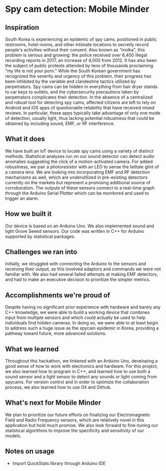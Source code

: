 # Spy cam detection: Mobile Minder

## Inspiration
South Korea is experiencing an epidemic of spy cams, positioned in public restrooms, hotel rooms, and other intimate locations to secretly record people's activities without their consent. Also known as “molka”, this problem is serious and growing: the police received over 6,400 illegal recording reports in 2017, an increase of 4,000 from 2012. It has also been the subject of public protests attended by tens of thousands proclaiming “my life is not your porn.” While the South Korean government has recognized the severity and urgency of this problem, their progress has been inhibited by the variable and clandestine tactics utilized by perpetrators. Spy cams can be hidden in everything from hair dryer stands to car keys to outlets, and the cybersecurity precautions taken by perpetrators complicates their detection. In the absence of a centralized and robust tool for detecting spy cams, affected citizens are left to rely on Android and iOS apps of questionable reliability that have received mixed reviews. In particular, these apps typically take advantage of only one mode of detection, usually light, thus lacking potential robustness that could be obtained by including sound, EMF, or RF interference.

## What it does
We have built an IoT device to locate spy cams using a variety of distinct methods. Statistical analyses run on our sound detector can detect audio anomalies suggesting the click of a motion-activated camera. For added robustness, we pair a photoresistor with an LED to sense the telltale glint of a camera lens. We are looking into incorporating EMF and RF detection mechanisms as well, which are underutilized in pre-existing detectors currently on the markets but represent a promising additional source of corroboration. The outputs of these sensors connect to a real-time graph through the Arduino Serial Plotter which can be monitored and used to trigger an alarm.

## How we built it
Our device is based on an Arduino Uno. We also implemented sound and light Grove Seeed sensors. Our code was written in C++ for Arduino supported by statistical packages.

## Challenges we ran into
Initially, we struggled with connecting the Arduino to the sensors and receiving their output, as this involved adaptors and commands we were not familiar with. We also had several failed attempts at making EMF detectors, and had to make an executive decision to prioritize the simpler metrics.

## Accomplishments we're proud of
Despite having no significant prior experience with hardware and barely any C++ knowledge, we were able to build a working device that combines input from multiple sensors and which could actually be used to help individuals find hidden cameras. In doing so, we were able to at least begin to address such a huge issue as the spycam epidemic in Korea, providing a pathway toward future, more advanced solutions. 

## What we learned
Throughout this hackathon, we tinkered with an Arduino Uno, developing a good sense of how to work with electronics and hardware. For this project, we also learned how to program in C++, and learned how to use both a sound sensor and a light sensor to detect any sounds or light coming from spycams. For version control and in order to optimize the collaboration process, we also learned how to use Git and Github.

## What's next for Mobile Minder
We plan to prioritize our future efforts on finalizing our Electromagnetic Field and Radio Frequency sensors, which are relatively novel in this application but hold much promise. We also look forward to fine-tuning our statistical algorithms to improve the specificity and sensitivity of our models.

## Notes on usage
* Import QuickStats library through Arduino IDE

